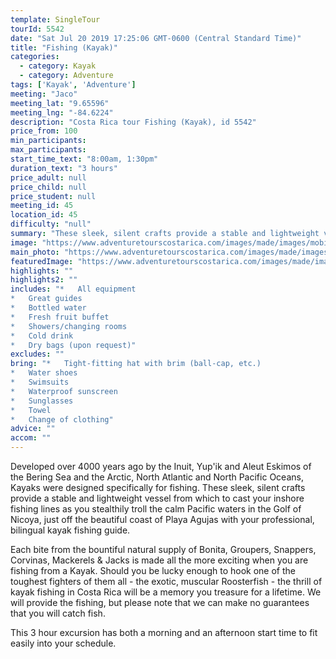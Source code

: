 ```yaml
---
template: SingleTour
tourId: 5542
date: "Sat Jul 20 2019 17:25:06 GMT-0600 (Central Standard Time)"
title: "Fishing (Kayak)"
categories: 
  - category: Kayak
  - category: Adventure
tags: ['Kayak', 'Adventure']
meeting: "Jaco"
meeting_lat: "9.65596"
meeting_lng: "-84.6224"
description: "Costa Rica tour Fishing (Kayak), id 5542"
price_from: 100
min_participants: 
max_participants: 
start_time_text: "8:00am, 1:30pm"
duration_text: "3 hours"
price_adult: null
price_child: null
price_student: null
meeting_id: 45
location_id: 45
difficulty: "null"
summary: "These sleek, silent crafts provide a stable and lightweight vessel from which to cast your inshore fishing lines as you stealthily troll the calm Pacific waters…"
image: "https://www.adventuretourscostarica.com/images/made/images/mobile/kayak-fishing_mob_320_250_c1.jpg"
main_photo: "https://www.adventuretourscostarica.com/images/made/images/mobile/kayak-fishing_mob_320_250_c1.jpg"
featuredImage: "https://www.adventuretourscostarica.com/images/made/images/mobile/kayak-fishing_mob_320_250_c1.jpg"
highlights: ""
highlights2: ""
includes: "*   All equipment
*   Great guides
*   Bottled water
*   Fresh fruit buffet
*   Showers/changing rooms
*   Cold drink
*   Dry bags (upon request)"
excludes: ""
bring: "*   Tight-fitting hat with brim (ball-cap, etc.)
*   Water shoes
*   Swimsuits
*   Waterproof sunscreen
*   Sunglasses
*   Towel
*   Change of clothing"
advice: ""
accom: ""
---
```

Developed over 4000 years ago by the Inuit, Yup'ik and Aleut Eskimos of the Bering Sea and the Arctic, North Atlantic and North Pacific Oceans, Kayaks were designed specifically for fishing. These sleek, silent crafts provide a stable and lightweight vessel from which to cast your inshore fishing lines as you stealthily troll the calm Pacific waters in the Golf of Nicoya, just off the beautiful coast of Playa Agujas with your professional, bilingual kayak fishing guide.

Each bite from the bountiful natural supply of Bonita, Groupers, Snappers, Corvinas, Mackerels & Jacks is made all the more exciting when you are fishing from a Kayak. Should you be lucky enough to hook one of the toughest fighters of them all - the exotic, muscular Roosterfish - the thrill of kayak fishing in Costa Rica will be a memory you treasure for a lifetime. We will provide the fishing, but please note that we can make no guarantees that you will catch fish.

This 3 hour excursion has both a morning and an afternoon start time to fit easily into your schedule.